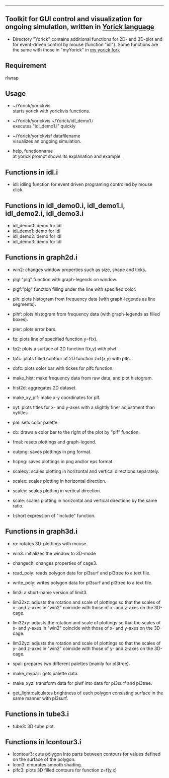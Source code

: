 -------
Toolkit for GUI control and visualization for ongoing simulation, written in [Yorick language](https://github.com/LLNL/yorick)
-------

* Directory "Yorick" contains additional functions for 2D- and 3D-plot and for event-driven control by mouse (function "idl"). Some functions are the same with those in "myYorick" in [my yorick fork](https://github.com/yorickuser/yorick)


Requirement
-------
rlwrap

Usage
-------

* ~/Yorick/yorickvis  
  starts yorick with yorickvis functions.

* ~/Yorick/yorickvis  ~/Yorick/idl_demo1.i  
  executes "idl_demo1.i" quickly

* ~/Yorick/yorickvisf datafilename  
  visualizes an ongoing simulation.

* help, functionname  
  at yorick prompt shows its explanation and example.


Functions in idl.i
-------

* idl: idling function for event driven programing controlled by mouse click.

Functions in idl_demo0.i, idl_demo1.i, idl_demo2.i, idl_demo3.i
-------

* idl_demo0: demo for idl
* idl_demo1: demo for idl
* idl_demo2: demo for idl
* idl_demo3: demo for idl

Functions in graph2d.i
-------

* win2: changes window properties such as size, shape and ticks.

* plgl:"plg" function with graph-legends on window.
* plgf:"plg" function filling under the line with specified color.
* plh: plots histogram from frequency data (with graph-legends as line segments).
* plhf: plots histogram from frequency data (with graph-legends as filled boxes).
* pler: plots error bars.

* fp: plots line of specified function y=f(x).
* fp2: plots a surface of 2D function f(x,y) with plwf.
* fpfc: plots filled contour of 2D function z=f(x,y) with plfc.
* cbfc: plots color bar with tickes for plfc function.
* make_hist: make frequency data from raw data, and plot histogram.
* hist2d: aggregates 2D dataset.
* make_xy_plf: make x-y coordinates for plf.
* xyt: plots titles for x- and y-axes with a slightly finer adjustment than xytitles.

* pal: sets color palette.
* cb: draws a color bar to the right of the plot by "plf" function.
* fmal: resets plottings and graph-legend.
* outpng: saves plottings in png format.
* hcpng: saves plottings in png and/or eps format.

* scalexy: scales plotting in horizontal and vertical directions separately.
* scalex: scales plotting in horizontal direction.
* scaley: scales plotting in vertical direction.
* scale: scales plotting in horizontal and vertical directions by the same ratio.
* I:short expression of "include" function.


Functions in graph3d.i
-------

* ro: rotates 3D-plottings with mouse.

* win3: initializes the window to 3D-mode
* changech: changes properties of cage3.
* read_poly: reads polygon data for pl3surf and pl3tree to a text file.
* write_poly: writes polygon data for pl3surf and pl3tree to a text file.

* lim3: a short-name version of limit3.
* lim32xz: adjusts the rotation and scale of plottings so that the scales of x- and z-axes in "win2" coincide with those of x- and z-axes on the 3D-cage.
* lim32xy: adjusts the rotation and scale of plottings so that the scales of x- and y-axes in "win2" coincide with those of x- and y-axes on the 3D-cage.
* lim32yz: adjusts the rotation and scale of plottings so that the scales of y- and z-axes in "win2" coincide with those of y- and z-axes on the 3D-cage.

* spal: prepares two different palettes (mainly for pl3tree).
* make_mypal : gets palette data.
* make_xyz: transform data for plwf into data for pl3surf and pl3tree.
* get_light:calculates brightness of each polygon consisting surface in the same manner with pl3surf.


Functions in tube3.i
-------

* tube3: 3D-tube plot.

Functions in lcontour3.i
-------

* lcontour3: cuts polygon into parts between contours for values defined on the surface of the polygon.
* lcon3: emurates smooth shading.
* plfc3: plots 3D filled contours for function z=f(y,x)

